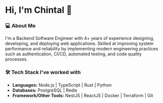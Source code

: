 # Hi, I'm Chintal 👋

### 💻 About Me
I'm a Backend Software Engineer with 4+ years of experience designing, developing, and deploying web
applications. Skilled at improving system performance and reliability by implementing modern
engineering practices such as authentication, CI/CD, automated testing, and code quality
processes.

### 🛠️ Tech Stack I've worked with
- **Languages:** Node.js | TypeScript | Rust | Python  
- **Databases:** PostgreSQL | Redis  
- **Framework/Other Tools:** NestJS | ReactJS | Docker | Terraform | Git 
